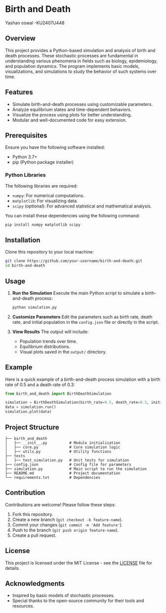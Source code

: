 # Birth and Death
Yashan oswal -KU2407U448

## Overview
This project provides a Python-based simulation and analysis of birth and death processes. These stochastic processes are fundamental in understanding various phenomena in fields such as biology, epidemiology, and population dynamics. The program implements basic models, visualizations, and simulations to study the behavior of such systems over time.

## Features
- Simulate birth-and-death processes using customizable parameters.
- Analyze equilibrium states and time-dependent behaviors.
- Visualize the process using plots for better understanding.
- Modular and well-documented code for easy extension.

## Prerequisites
Ensure you have the following software installed:
- Python 3.7+
- pip (Python package installer)

### Python Libraries
The following libraries are required:
- `numpy`: For numerical computations.
- `matplotlib`: For visualizing data.
- `scipy` (optional): For advanced statistical and mathematical analysis.

You can install these dependencies using the following command:
```bash
pip install numpy matplotlib scipy
```

## Installation
Clone this repository to your local machine:
```bash
git clone https://github.com/your-username/birth-and-death.git
cd birth-and-death
```

## Usage
1. **Run the Simulation**
   Execute the main Python script to simulate a birth-and-death process:
   ```bash
   python simulation.py
   ```
   
2. **Customize Parameters**
   Edit the parameters such as birth rate, death rate, and initial population in the `config.json` file or directly in the script.

3. **View Results**
   The output will include:
   - Population trends over time.
   - Equilibrium distributions.
   - Visual plots saved in the `output/` directory.

## Example
Here is a quick example of a birth-and-death process simulation with a birth rate of 0.5 and a death rate of 0.3:
```python
from birth_and_death import BirthDeathSimulation

simulation = BirthDeathSimulation(birth_rate=0.5, death_rate=0.3, initial_population=100, time_steps=50)
data = simulation.run()
simulation.plot(data)
```

## Project Structure
```
├── birth_and_death
│   ├── __init__.py          # Module initialization
│   ├── core.py              # Core simulation logic
│   ├── utils.py             # Utility functions
├── tests
│   ├── test_simulation.py   # Unit tests for simulation
├── config.json              # Config file for parameters
├── simulation.py            # Main script to run the simulation
├── README.md                # Project documentation
└── requirements.txt         # Dependencies
```

## Contribution
Contributions are welcome! Please follow these steps:
1. Fork this repository.
2. Create a new branch (`git checkout -b feature-name`).
3. Commit your changes (`git commit -m 'Add feature'`).
4. Push to the branch (`git push origin feature-name`).
5. Create a pull request.

## License
This project is licensed under the MIT License - see the [LICENSE](LICENSE) file for details.

## Acknowledgments
- Inspired by basic models of stochastic processes.
- Special thanks to the open-source community for their tools and resources.

